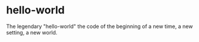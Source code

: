 # hello-world
The legendary "hello-world" the code of the beginning of a new time, a new setting, a new world. 
